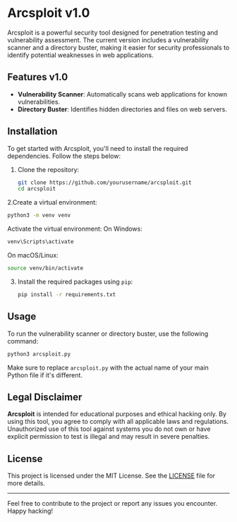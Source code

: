 # Arcsploit v1.0

Arcsploit is a powerful security tool designed for penetration testing and vulnerability assessment. The current version includes a vulnerability scanner and a directory buster, making it easier for security professionals to identify potential weaknesses in web applications.

## Features v1.0

- **Vulnerability Scanner**: Automatically scans web applications for known vulnerabilities.
- **Directory Buster**: Identifies hidden directories and files on web servers.

## Installation

To get started with Arcsploit, you'll need to install the required dependencies. Follow the steps below:

1. Clone the repository:

   ```bash
   git clone https://github.com/yourusername/arcsploit.git
   cd arcsploit
   ```
2.Create a virtual environment:

   ```bash
   python3 -m venv venv
   ```
   Activate the virtual environment:
   On Windows:
   ```bash
   venv\Scripts\activate
   ```
   On macOS/Linux:
   ```bash
   source venv/bin/activate
   ```
3. Install the required packages using `pip`:

   ```bash
   pip install -r requirements.txt
   ```

## Usage

To run the vulnerability scanner or directory buster, use the following command:

```bash
python3 arcsploit.py
```

Make sure to replace `arcsploit.py` with the actual name of your main Python file if it's different.

## Legal Disclaimer

**Arcsploit** is intended for educational purposes and ethical hacking only. By using this tool, you agree to comply with all applicable laws and regulations. Unauthorized use of this tool against systems you do not own or have explicit permission to test is illegal and may result in severe penalties.

## License

This project is licensed under the MIT License. See the [LICENSE](LICENSE) file for more details.

---

Feel free to contribute to the project or report any issues you encounter. Happy hacking!
